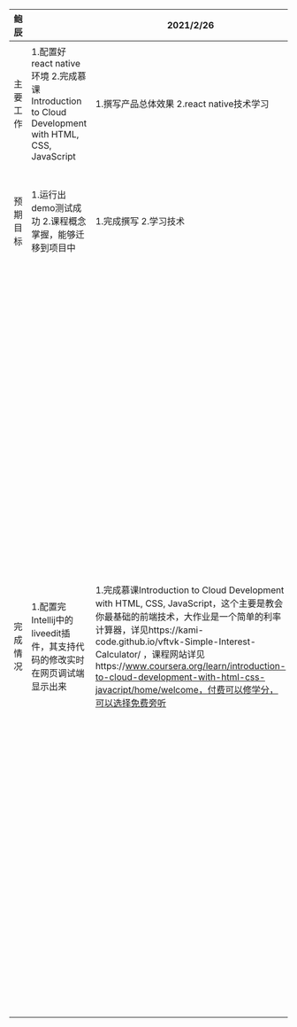 | 鲍辰     |                                                              | 2021/2/26                                                    | 2021/2/27                                                    | 2021/2/28                                    | 2021/3/1                                                     | 2021/3/2             | 2021/3/3                                | 2021/3/4 |
| -------- | ------------------------------------------------------------ | ------------------------------------------------------------ | ------------------------------------------------------------ | -------------------------------------------- | ------------------------------------------------------------ | -------------------- | --------------------------------------- | -------- |
| 主要工作 | 1.配置好react native环境 2.完成慕课Introduction to Cloud Development with HTML, CSS, JavaScript | 1.撰写产品总体效果 2.react native技术学习                    |                                                              | 1.撰写功能摘要 2.审阅gitee文档，掌握组员进度 | 1.完成慕课Developing Cloud Apps with Node.js and React 2.和老师沟通进度，规划下一周组会安排 | 1.撰写假设与依赖关系 | 1.产品概述review 2.产品vision文档的校订 |          |
| 预期目标 | 1.运行出demo测试成功 2.课程概念掌握，能够迁移到项目中        | 1.完成撰写 2.学习技术                                        |                                                              | 1.完成撰写 2.跟进组员进度                    | 1.进一步学习react框架，对此领域有深入的理解 2.进度汇报，从老师那里得到指导 | 1.完成撰写           | 1.完成review和校订                      |          |
| 完成情况 | 1.配置完Intellij中的liveedit插件，其支持代码的修改实时在网页调试端显示出来 | 1.完成慕课Introduction to Cloud Development with HTML, CSS, JavaScript，这个主要是教会你最基础的前端技术，大作业是一个简单的利率计算器，详见https://kami-code.github.io/vftvk-Simple-Interest-Calculator/ ，课程网站详见https://www.coursera.org/learn/introduction-to-cloud-development-with-html-css-javacript/home/welcome，付费可以修学分，可以选择免费旁听 | 1.完成慕课Developing Cloud Native Applications；云端的概念：曾经服务器都是公司自己的机房，部署和运维都需要成本，现在云端可以把其抽象出来，提供一个平台，对于开发应用程序的公司，不需要从自己公司的裸机开始配置服务器，云端通过提供不同的解决方案可以节省这些配置的成本和时间去关注于应用本身逻辑的开发。同时，云端（以IBMcloud为例）整合了很多服务（AI api，DevOps，CI/CD流水线等），以CI/CD为例，检测到github上的push后，可以自动执行预先配置的流水线逻辑，自动进行build，执行test脚本，每个阶段都通过了以后，自动部署上云。这些工具链的整合可以减轻我们在本地配置的一系列压力，提升我们的操作效率。至于我们这个大作业要不要部署上云，待讨论。 2.完成撰写产品概述review |                                              | 1.敏捷开发过程中有一个TDD（测试驱动开发）的技巧，简单的来说就是先写好单元测试再去写业务的逻辑。我觉得可以分出一个测试组去管这个part。老师认为这个方法可以，是否采用待定。 |                      |                                         |          |
